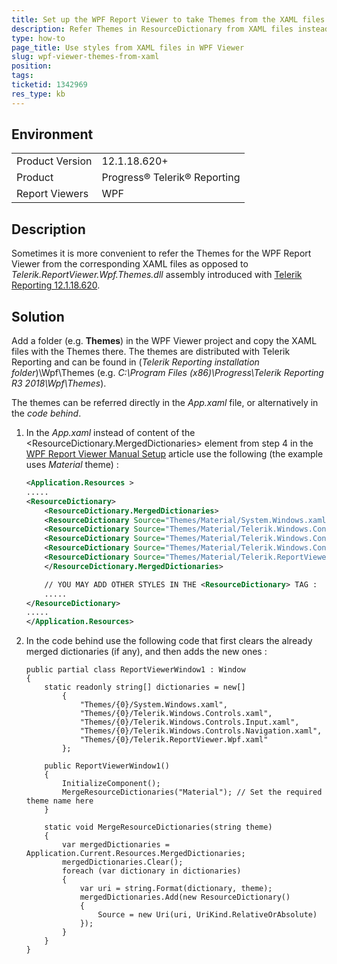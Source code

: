 ```yaml
---
title: Set up the WPF Report Viewer to take Themes from the XAML files instead of the dedicated assembly
description: Refer Themes in ResourceDictionary from XAML files instead of Telerik.ReportViewer.Wpf.Themes.dll
type: how-to
page_title: Use styles from XAML files in WPF Viewer
slug: wpf-viewer-themes-from-xaml
position:
tags:
ticketid: 1342969
res_type: kb
---
```


## Environment
<table>
	<tr>
		<td>Product Version</td>
		<td>12.1.18.620+</td>
	</tr>
	<tr>
		<td>Product</td>
		<td>Progress® Telerik® Reporting</td>
	</tr>
	<tr>
		<td>Report Viewers</td>
		<td>WPF</td>
	</tr>
</table>


## Description
Sometimes it is more convenient to refer the Themes for the WPF Report Viewer from the corresponding XAML files as opposed to _Telerik.ReportViewer.Wpf.Themes.dll_ assembly introduced with [Telerik Reporting 12.1.18.620](https://www.telerik.com/support/whats-new/reporting/release-history/progress-telerik-reporting-r2-2018-sp1-12-1-18-620).

## Solution
Add a folder (e.g. __Themes__) in the WPF Viewer project and copy the XAML files with the Themes there. The themes are distributed with Telerik Reporting and can be found in (_Telerik Reporting installation folder_)\Wpf\Themes (e.g. _C:\Program Files (x86)\Progress\Telerik Reporting R3 2018\Wpf\Themes_).

The themes can be referred directly in the _App.xaml_ file, or alternatively in the _code behind_.

1. In the _App.xaml_ instead of content of the <ResourceDictionary.MergedDictionaries> element from step 4 in the [WPF Report Viewer Manual Setup](../wpf-report-viewer-manual-setup) article use the following (the example uses _Material_ theme) :

    ``` XML
    <Application.Resources >
    .....
    <ResourceDictionary>
        <ResourceDictionary.MergedDictionaries>
        <ResourceDictionary Source="Themes/Material/System.Windows.xaml" />
        <ResourceDictionary Source="Themes/Material/Telerik.Windows.Controls.xaml" />
        <ResourceDictionary Source="Themes/Material/Telerik.Windows.Controls.Input.xaml" />
        <ResourceDictionary Source="Themes/Material/Telerik.Windows.Controls.Navigation.xaml" />
        <ResourceDictionary Source="Themes/Material/Telerik.ReportViewer.Wpf.xaml" />
        </ResourceDictionary.MergedDictionaries>

        // YOU MAY ADD OTHER STYLES IN THE <ResourceDictionary> TAG :
        .....
    </ResourceDictionary>
    .....
    </Application.Resources>
    ```
2. In the code behind use the following code that first clears the already merged dictionaries (if any), and then adds the new ones :
    ```CSHARP
    public partial class ReportViewerWindow1 : Window
    {
        static readonly string[] dictionaries = new[]
            {
                "Themes/{0}/System.Windows.xaml",
                "Themes/{0}/Telerik.Windows.Controls.xaml",
                "Themes/{0}/Telerik.Windows.Controls.Input.xaml",
                "Themes/{0}/Telerik.Windows.Controls.Navigation.xaml",
                "Themes/{0}/Telerik.ReportViewer.Wpf.xaml"
            };

        public ReportViewerWindow1()
        {
            InitializeComponent();
            MergeResourceDictionaries("Material"); // Set the required theme name here
        }

        static void MergeResourceDictionaries(string theme)
        {
            var mergedDictionaries = Application.Current.Resources.MergedDictionaries;
            mergedDictionaries.Clear();
            foreach (var dictionary in dictionaries)
            {
                var uri = string.Format(dictionary, theme);
                mergedDictionaries.Add(new ResourceDictionary()
                {
                    Source = new Uri(uri, UriKind.RelativeOrAbsolute)
                });
            }
        }
    }
    ```

